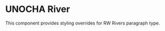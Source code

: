 UNOCHA River
=============

This component provides styling overrides for RW Rivers paragraph type.
